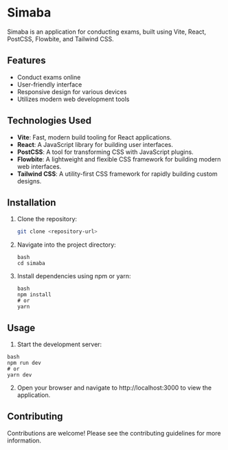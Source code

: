# Simaba

Simaba is an application for conducting exams, built using Vite, React, PostCSS, Flowbite, and Tailwind CSS.

## Features

- Conduct exams online
- User-friendly interface
- Responsive design for various devices
- Utilizes modern web development tools

## Technologies Used

- **Vite**: Fast, modern build tooling for React applications.
- **React**: A JavaScript library for building user interfaces.
- **PostCSS**: A tool for transforming CSS with JavaScript plugins.
- **Flowbite**: A lightweight and flexible CSS framework for building modern web interfaces.
- **Tailwind CSS**: A utility-first CSS framework for rapidly building custom designs.

## Installation

1. Clone the repository:

   ```bash
   git clone <repository-url>
   ```
2. Navigate into the project directory:
    ```
    bash
    cd simaba
    ```
3. Install dependencies using npm or yarn:
    ```
    bash
    npm install
    # or
    yarn
    ```

## Usage
1. Start the development server:
```
bash
npm run dev
# or
yarn dev
```
2. Open your browser and navigate to http://localhost:3000 to view the application.

## Contributing
Contributions are welcome! Please see the contributing guidelines for more information.